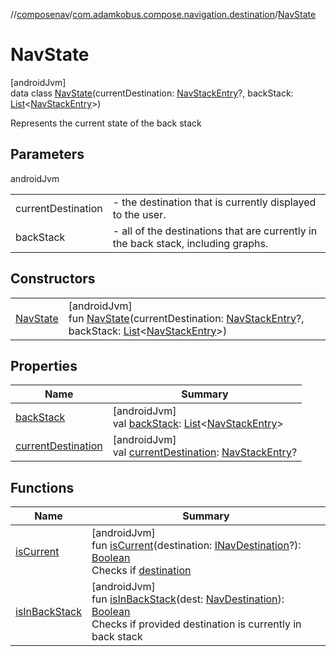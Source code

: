 //[composenav](../../../index.md)/[com.adamkobus.compose.navigation.destination](../index.md)/[NavState](index.md)

# NavState

[androidJvm]\
data class [NavState](index.md)(currentDestination: [NavStackEntry](../-nav-stack-entry/index.md)?, backStack: [List](https://kotlinlang.org/api/latest/jvm/stdlib/kotlin.collections/-list/index.html)&lt;[NavStackEntry](../-nav-stack-entry/index.md)&gt;)

Represents the current state of the back stack

## Parameters

androidJvm

| | |
|---|---|
| currentDestination | -     the destination that is currently displayed to the user. |
| backStack | -     all of the destinations that are currently in the back stack, including graphs. |

## Constructors

| | |
|---|---|
| [NavState](-nav-state.md) | [androidJvm]<br>fun [NavState](-nav-state.md)(currentDestination: [NavStackEntry](../-nav-stack-entry/index.md)?, backStack: [List](https://kotlinlang.org/api/latest/jvm/stdlib/kotlin.collections/-list/index.html)&lt;[NavStackEntry](../-nav-stack-entry/index.md)&gt;) |

## Properties

| Name | Summary |
|---|---|
| [backStack](back-stack.md) | [androidJvm]<br>val [backStack](back-stack.md): [List](https://kotlinlang.org/api/latest/jvm/stdlib/kotlin.collections/-list/index.html)&lt;[NavStackEntry](../-nav-stack-entry/index.md)&gt; |
| [currentDestination](current-destination.md) | [androidJvm]<br>val [currentDestination](current-destination.md): [NavStackEntry](../-nav-stack-entry/index.md)? |

## Functions

| Name | Summary |
|---|---|
| [isCurrent](is-current.md) | [androidJvm]<br>fun [isCurrent](is-current.md)(destination: [INavDestination](../-i-nav-destination/index.md)?): [Boolean](https://kotlinlang.org/api/latest/jvm/stdlib/kotlin/-boolean/index.html)<br>Checks if [destination](is-current.md) |
| [isInBackStack](is-in-back-stack.md) | [androidJvm]<br>fun [isInBackStack](is-in-back-stack.md)(dest: [NavDestination](../-nav-destination/index.md)): [Boolean](https://kotlinlang.org/api/latest/jvm/stdlib/kotlin/-boolean/index.html)<br>Checks if provided destination is currently in back stack |

